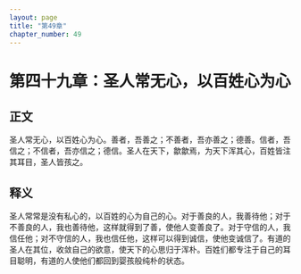 ```yaml
---
layout: page
title: "第49章"
chapter_number: 49
---
```


# 第四十九章：圣人常无心，以百姓心为心

## 正文
圣人常无心，以百姓心为心。善者，吾善之；不善者，吾亦善之；德善。信者，吾信之；不信者，吾亦信之；德信。圣人在天下，歙歙焉，为天下浑其心，百姓皆注其耳目，圣人皆孩之。

## 释义
圣人常常是没有私心的，以百姓的心为自己的心。对于善良的人，我善待他；对于不善良的人，我也善待他，这样就得到了善，使他人变善良了。对于守信的人，我信任他；对不守信的人，我也信任他，这样可以得到诚信，使他变诚信了。有道的圣人在其位，收敛自己的欲意，使天下的心思归于浑朴。百姓们都专注于自己的耳目聪明，有道的人使他们都回到婴孩般纯朴的状态。